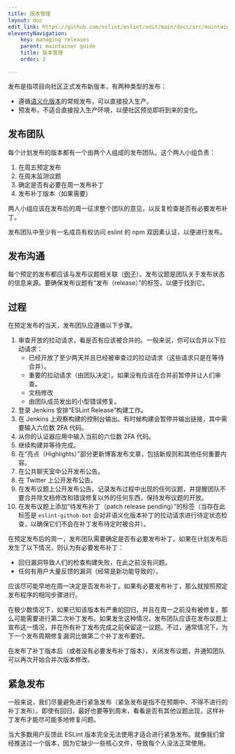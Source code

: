 ```yaml
---
title: 版本管理
layout: doc
edit_link: https://github.com/eslint/eslint/edit/main/docs/src/maintainer-guide/releases.md
eleventyNavigation:
    key: managing releases
    parent: maintainer guide 
    title: 版本管理
    order: 3

---
```


发布是指项目向社区正式发布新版本，有两种类型的发布：

* 遵循[语义化版本](https://semver.org/)的常规发布，可以直接投入生产。
* 预发布，不适合直接投入生产环境，以便社区预览即将到来的变化。

## 发布团队

每个计划发布的版本都有一个由两个人组成的发布团队。这个两人小组负责：

1. 在周五预定发布
1. 在周末监测议题
1. 确定是否有必要在周一发布补丁
1. 发布补丁版本（如果需要）

两人小组应该在发布后的周一征求整个团队的意见，以反复检查是否有必要发布补丁。

发布团队中至少有一名成员有权访问 eslint 的 npm 双因素认证，以便进行发布。

## 发布沟通

每个预定的发布都应该与发布议题相关联（[例子](https://github.com/eslint/eslint/issues/8138)）。发布议题是团队关于发布状态的信息来源。要确保发布议题有“发布（release）”的标签，以便于找到它。

## 过程

在预定发布的当天，发布团队应遵循以下步骤。

1. 审查开放的拉动请求，看是否有应该被合并的。一般来说，你可以合并以下拉动请求：
    * 已经开放了至少两天并且已经被审查过的拉动请求（这些请求只是在等待合并）。
    * 重要的拉动请求（由团队决定）。如果没有应该在合并前暂停并让人们审查。
    * 文档修改
    * 由团队成员发出的小型错误修复。
2. 登录 Jenkins 安排“ESLint Release”构建工作。
3. 在 Jenkins 上观察构建的控制台输出。有时候构建会暂停并输出链接，其中需要输入六位数 2FA 代码。
4. 从你的认证器应用中输入当前的六位数 2FA 代码。
5. 继续构建并等待完成。
6. 在“亮点（Highlights）”部分更新博客发布文章，包括新规则和其他任何重要内容。
7. 在公共聊天室中公开发布公告。
8. 在 Twitter 上公开发布公告。
9. 在发布议题上公开发布公告。记录发布过程中出现的任何议题，并提醒团队不要合并除文档修改和错误修复以外的任何东西，保持发布议题的开放。
10. 在发布议题上添加“待发布补丁（patch release pending）”的标签（当存在此标签是 `eslint-github-bot` 会对非语义化版本补丁的拉动请求进行待定状态检查，以确保它们不会在补丁发布待定时被合并）。

在预定发布后的周一，发布团队需要确定是否有必要发布补丁。如果在计划发布后发生了以下情况，则认为有必要发布补丁：

* 回归漏洞导致人们的检查构建失败，在此之前没有问题。
* 任何有用户大量反馈的漏洞（经常是新功能导致的）。

应该尽可能早地在周一决定是否发布补丁。如果有必要发布补丁，那么就按照预定发布程序的相同步骤进行。

在极少数情况下，如果已知该版本有严重的回归，并且在周一之前没有被修复，那么可能需要进行第二次补丁发布。如果发生这种情况，发布团队应该在发布议题上宣布这一情况，并在所有补丁发布完成之前保留这一议题。不过，通常情况下，为下一个发布周期修复漏洞比做第二个补丁发布要好。

在发布了补丁版本后（或者没有必要发布补丁版本），关闭发布议题，并通知团队可以再次开始合并次版本修改。

## 紧急发布

一般来说，我们尽量避免进行紧急发布（紧急发布是指不在预期中、不得不进行的补丁发布）。即使有回归，最好也要等到周末，看看是否有其他议题出现，这样补丁发布才能尽可能多地修复问题。

当大多数用户反馈此 ESLint 版本完全无法使用才适合进行紧急发布。就像我们曾经推送过一个版本，因为它缺少一些核心文件，导致每个人没法正常使用。
